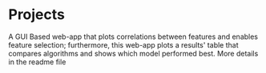 # Projects
A GUI Based web-app that plots correlations between features and enables feature selection; furthermore, this web-app plots a results' table that compares algorithms and shows which model performed best. More details in the readme file
